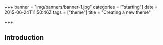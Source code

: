 +++
banner = "img/banners/banner-1.jpg"
categories = ["starting"]
date = 2015-06-24T11:50:46Z
tags = ["theme"]
title = "Creating a new theme"

+++
## Introduction